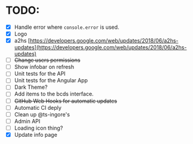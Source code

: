 # TODO:
* [x] Handle error where `console.error` is used.
* [x] Logo
* [x] a2hs [https://developers.google.com/web/updates/2018/06/a2hs-updates](https://developers.google.com/web/updates/2018/06/a2hs-updates)
* [ ] ~~Change users permissions~~
* [ ] Show infobar on refresh
* [ ] Unit tests for the API
* [ ] Unit tests for the Angular App
* [ ] Dark Theme?
* [ ] Add items to the bcds interface.
* [ ] ~~GitHub Web Hooks for automatic updates~~
* [ ] Automatic CI deply
* [ ] Clean up @ts-ingore's
* [ ] Admin API
* [ ] Loading icon thing?
* [x] Update info page
